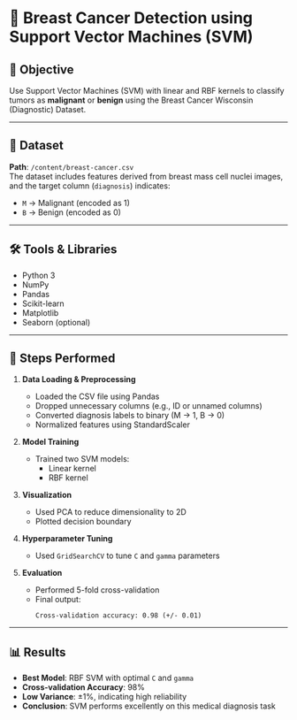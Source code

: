 # 🧠 Breast Cancer Detection using Support Vector Machines (SVM)

## 📌 Objective
Use Support Vector Machines (SVM) with linear and RBF kernels to classify tumors as **malignant** or **benign** using the Breast Cancer Wisconsin (Diagnostic) Dataset.

---

## 📂 Dataset
**Path**: `/content/breast-cancer.csv`  
The dataset includes features derived from breast mass cell nuclei images, and the target column (`diagnosis`) indicates:
- `M` → Malignant (encoded as 1)
- `B` → Benign (encoded as 0)

---

## 🛠️ Tools & Libraries
- Python 3
- NumPy
- Pandas
- Scikit-learn
- Matplotlib
- Seaborn (optional)

---

## 🚀 Steps Performed

1. **Data Loading & Preprocessing**
   - Loaded the CSV file using Pandas
   - Dropped unnecessary columns (e.g., ID or unnamed columns)
   - Converted diagnosis labels to binary (M → 1, B → 0)
   - Normalized features using StandardScaler

2. **Model Training**
   - Trained two SVM models:
     - Linear kernel
     - RBF kernel

3. **Visualization**
   - Used PCA to reduce dimensionality to 2D
   - Plotted decision boundary

4. **Hyperparameter Tuning**
   - Used `GridSearchCV` to tune `C` and `gamma` parameters

5. **Evaluation**
   - Performed 5-fold cross-validation
   - Final output:
     ```
     Cross-validation accuracy: 0.98 (+/- 0.01)
     ```

---

## 📊 Results
- **Best Model**: RBF SVM with optimal `C` and `gamma`
- **Cross-validation Accuracy**: 98%
- **Low Variance**: ±1%, indicating high reliability
- **Conclusion**: SVM performs excellently on this medical diagnosis task



